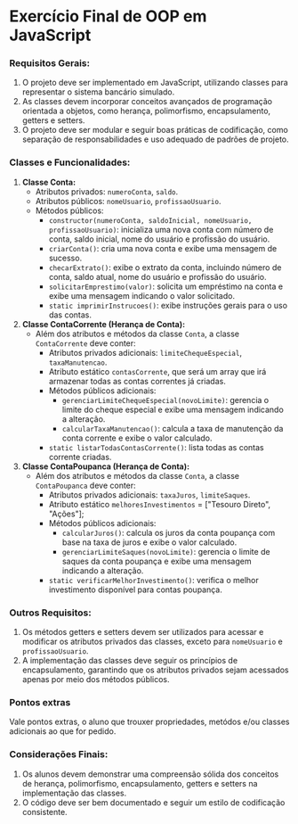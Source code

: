 # Exercício Final de OOP em JavaScript

### Requisitos Gerais:

1. O projeto deve ser implementado em JavaScript, utilizando classes para representar o sistema bancário simulado.
2. As classes devem incorporar conceitos avançados de programação orientada a objetos, como herança, polimorfismo, encapsulamento, getters e setters.
3. O projeto deve ser modular e seguir boas práticas de codificação, como separação de responsabilidades e uso adequado de padrões de projeto.

### Classes e Funcionalidades:

1. **Classe Conta:**
    - Atributos privados: `numeroConta`, `saldo`.
    - Atributos públicos: `nomeUsuario`, `profissaoUsuario`.
    - Métodos públicos:
        - `constructor(numeroConta, saldoInicial, nomeUsuario, profissaoUsuario)`: inicializa uma nova conta com número de conta, saldo inicial, nome do usuário e profissão do usuário.
        - `criarConta()`: cria uma nova conta e exibe uma mensagem de sucesso.
        - `checarExtrato()`: exibe o extrato da conta, incluindo número de conta, saldo atual, nome do usuário e profissão do usuário.
        - `solicitarEmprestimo(valor)`: solicita um empréstimo na conta e exibe uma mensagem indicando o valor solicitado.
        - `static imprimirInstrucoes()`: exibe instruções gerais para o uso das contas.
2. **Classe ContaCorrente (Herança de Conta):**
    - Além dos atributos e métodos da classe `Conta`, a classe `ContaCorrente` deve conter:
        - Atributos privados adicionais: `limiteChequeEspecial`, `taxaManutencao`.
        - Atributo estático `contasCorrente`, que será um array que irá armazenar todas as contas correntes já criadas.
        - Métodos públicos adicionais:
            - `gerenciarLimiteChequeEspecial(novoLimite)`: gerencia o limite do cheque especial e exibe uma mensagem indicando a alteração.
            - `calcularTaxaManutencao()`: calcula a taxa de manutenção da conta corrente e exibe o valor calculado.
        - `static listarTodasContasCorrente()`: lista todas as contas corrente criadas.
3. **Classe ContaPoupanca (Herança de Conta):**
    - Além dos atributos e métodos da classe `Conta`, a classe `ContaPoupanca` deve conter:
        - Atributos privados adicionais: `taxaJuros`, `limiteSaques`.
        - Atributo estático `melhoresInvestimentos` = ["Tesouro Direto", "Ações"];
        - Métodos públicos adicionais:
            - `calcularJuros()`: calcula os juros da conta poupança com base na taxa de juros e exibe o valor calculado.
            - `gerenciarLimiteSaques(novoLimite)`: gerencia o limite de saques da conta poupança e exibe uma mensagem indicando a alteração.
        - `static verificarMelhorInvestimento()`: verifica o melhor investimento disponível para contas poupança.

### Outros Requisitos:

1. Os métodos getters e setters devem ser utilizados para acessar e modificar os atributos privados das classes, exceto para `nomeUsuario` e `profissaoUsuario`.
2. A implementação das classes deve seguir os princípios de encapsulamento, garantindo que os atributos privados sejam acessados apenas por meio dos métodos públicos.

### Pontos extras

Vale pontos extras, o aluno que trouxer propriedades, metódos e/ou classes adicionais ao que for pedido.

### Considerações Finais:

1. Os alunos devem demonstrar uma compreensão sólida dos conceitos de herança, polimorfismo, encapsulamento, getters e setters na implementação das classes.
2. O código deve ser bem documentado e seguir um estilo de codificação consistente.
